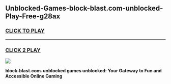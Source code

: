 
## Unblocked-Games-block-blast.com-unblocked-Play-Free-g28ax
<h3>
<a href="https://premium76.site?title=block-blast.com-unblocked&ref=21A">CLICK TO PLAY</a></h3>
<hr>

<h3>
<a href="https://premium76.site?title=block-blast.com-unblocked&ref=21A">CLICK 2 PLAY</a>
  
</h3>

<a href="https://premium76.site?title=block-blast.com-unblocked&ref=21A"><img src="https://clearcache.store/games.png"></a>


**block-blast.com-unblocked games unblocked: Your Gateway to Fun and Accessible Online Gaming**
